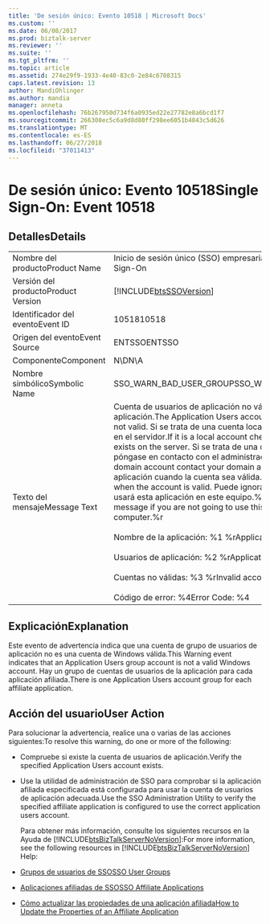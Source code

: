 ```yaml
---
title: 'De sesión único: Evento 10518 | Microsoft Docs'
ms.custom: ''
ms.date: 06/08/2017
ms.prod: biztalk-server
ms.reviewer: ''
ms.suite: ''
ms.tgt_pltfrm: ''
ms.topic: article
ms.assetid: 274e29f9-1933-4e40-83c0-2e84c6708315
caps.latest.revision: 13
author: MandiOhlinger
ms.author: mandia
manager: anneta
ms.openlocfilehash: 76b267950d734f6a0935ed22e27782e8a6bcd1f7
ms.sourcegitcommit: 266308ec5c6a9d8d80ff298ee6051b4843c5d626
ms.translationtype: MT
ms.contentlocale: es-ES
ms.lasthandoff: 06/27/2018
ms.locfileid: "37011413"
---
```

# <a name="single-sign-on-event-10518"></a><span data-ttu-id="e50a2-102">De sesión único: Evento 10518</span><span class="sxs-lookup"><span data-stu-id="e50a2-102">Single Sign-On: Event 10518</span></span>
## <a name="details"></a><span data-ttu-id="e50a2-103">Detalles</span><span class="sxs-lookup"><span data-stu-id="e50a2-103">Details</span></span>  

|                 |                                                                                                                                                                                                                                                                                                                                                                                                                                                                                          |
|-----------------|------------------------------------------------------------------------------------------------------------------------------------------------------------------------------------------------------------------------------------------------------------------------------------------------------------------------------------------------------------------------------------------------------------------------------------------------------------------------------------------|
|  <span data-ttu-id="e50a2-104">Nombre del producto</span><span class="sxs-lookup"><span data-stu-id="e50a2-104">Product Name</span></span>   |                                                                                                                                                                                                                                <span data-ttu-id="e50a2-105">Inicio de sesión único (SSO) empresarial</span><span class="sxs-lookup"><span data-stu-id="e50a2-105">Enterprise Single Sign-On</span></span>                                                                                                                                                                                                                                 |
| <span data-ttu-id="e50a2-106">Versión del producto</span><span class="sxs-lookup"><span data-stu-id="e50a2-106">Product Version</span></span> |                                                                                                                                                                                                                [!INCLUDE[btsSSOVersion](../includes/btsssoversion-md.md)]                                                                                                                                                                                                                |
|    <span data-ttu-id="e50a2-107">Identificador del evento</span><span class="sxs-lookup"><span data-stu-id="e50a2-107">Event ID</span></span>     |                                                                                                                                                                                                                                          <span data-ttu-id="e50a2-108">10518</span><span class="sxs-lookup"><span data-stu-id="e50a2-108">10518</span></span>                                                                                                                                                                                                                                           |
|  <span data-ttu-id="e50a2-109">Origen del evento</span><span class="sxs-lookup"><span data-stu-id="e50a2-109">Event Source</span></span>   |                                                                                                                                                                                                                                          <span data-ttu-id="e50a2-110">ENTSSO</span><span class="sxs-lookup"><span data-stu-id="e50a2-110">ENTSSO</span></span>                                                                                                                                                                                                                                          |
|    <span data-ttu-id="e50a2-111">Componente</span><span class="sxs-lookup"><span data-stu-id="e50a2-111">Component</span></span>    |                                                                                                                                                                                                                                           <span data-ttu-id="e50a2-112">N\D</span><span class="sxs-lookup"><span data-stu-id="e50a2-112">N\A</span></span>                                                                                                                                                                                                                                            |
|  <span data-ttu-id="e50a2-113">Nombre simbólico</span><span class="sxs-lookup"><span data-stu-id="e50a2-113">Symbolic Name</span></span>  |                                                                                                                                                                                                                                 <span data-ttu-id="e50a2-114">SSO_WARN_BAD_USER_GROUP</span><span class="sxs-lookup"><span data-stu-id="e50a2-114">SSO_WARN_BAD_USER_GROUP</span></span>                                                                                                                                                                                                                                  |
|  <span data-ttu-id="e50a2-115">Texto del mensaje</span><span class="sxs-lookup"><span data-stu-id="e50a2-115">Message Text</span></span>   | <span data-ttu-id="e50a2-116">Cuenta de usuarios de aplicación no válida para esta aplicación.</span><span class="sxs-lookup"><span data-stu-id="e50a2-116">The Application Users account for this application is not valid.</span></span> <span data-ttu-id="e50a2-117">Si se trata de una cuenta local, compruebe si existe en el servidor.</span><span class="sxs-lookup"><span data-stu-id="e50a2-117">If it is a local account check that this account exists on the server.</span></span> <span data-ttu-id="e50a2-118">Si se trata de una cuenta de dominio, póngase en contacto con el administrador de dominio.</span><span class="sxs-lookup"><span data-stu-id="e50a2-118">If it is a domain account contact your domain administrator.</span></span> <span data-ttu-id="e50a2-119">Habilite la aplicación cuando la cuenta sea válida.</span><span class="sxs-lookup"><span data-stu-id="e50a2-119">Enable the application when the account is valid.</span></span> <span data-ttu-id="e50a2-120">Puede ignorar este mensaje si no usará esta aplicación en este equipo.%r</span><span class="sxs-lookup"><span data-stu-id="e50a2-120">You can ignore this message if you are not going to use this application on this computer.%r</span></span><br /><br /> <span data-ttu-id="e50a2-121">Nombre de la aplicación: %1 %r</span><span class="sxs-lookup"><span data-stu-id="e50a2-121">Application Name: %1%r</span></span><br /><br /> <span data-ttu-id="e50a2-122">Usuarios de aplicación: %2 %r</span><span class="sxs-lookup"><span data-stu-id="e50a2-122">Application Users: %2%r</span></span><br /><br /> <span data-ttu-id="e50a2-123">Cuentas no válidas: %3 %r</span><span class="sxs-lookup"><span data-stu-id="e50a2-123">Invalid accounts: %3%r</span></span><br /><br /> <span data-ttu-id="e50a2-124">Código de error: %4</span><span class="sxs-lookup"><span data-stu-id="e50a2-124">Error Code: %4</span></span> |

## <a name="explanation"></a><span data-ttu-id="e50a2-125">Explicación</span><span class="sxs-lookup"><span data-stu-id="e50a2-125">Explanation</span></span>  
 <span data-ttu-id="e50a2-126">Este evento de advertencia indica que una cuenta de grupo de usuarios de aplicación no es una cuenta de Windows válida.</span><span class="sxs-lookup"><span data-stu-id="e50a2-126">This Warning event indicates that an Application Users group account is not a valid Windows account.</span></span> <span data-ttu-id="e50a2-127">Hay un grupo de cuentas de usuarios de la aplicación para cada aplicación afiliada.</span><span class="sxs-lookup"><span data-stu-id="e50a2-127">There is one Application Users account group for each affiliate application.</span></span>  

## <a name="user-action"></a><span data-ttu-id="e50a2-128">Acción del usuario</span><span class="sxs-lookup"><span data-stu-id="e50a2-128">User Action</span></span>  
 <span data-ttu-id="e50a2-129">Para solucionar la advertencia, realice una o varias de las acciones siguientes:</span><span class="sxs-lookup"><span data-stu-id="e50a2-129">To resolve this warning, do one or more of the following:</span></span>  

- <span data-ttu-id="e50a2-130">Compruebe si existe la cuenta de usuarios de aplicación.</span><span class="sxs-lookup"><span data-stu-id="e50a2-130">Verify the specified Application Users account exists.</span></span>  

- <span data-ttu-id="e50a2-131">Use la utilidad de administración de SSO para comprobar si la aplicación afiliada especificada está configurada para usar la cuenta de usuarios de aplicación adecuada.</span><span class="sxs-lookup"><span data-stu-id="e50a2-131">Use the SSO Administration Utility to verify the specified affiliate application is configured to use the correct application users account.</span></span>  

  <span data-ttu-id="e50a2-132">Para obtener más información, consulte los siguientes recursos en la Ayuda de [!INCLUDE[btsBizTalkServerNoVersion](../includes/btsbiztalkservernoversion-md.md)]:</span><span class="sxs-lookup"><span data-stu-id="e50a2-132">For more information, see the following resources in [!INCLUDE[btsBizTalkServerNoVersion](../includes/btsbiztalkservernoversion-md.md)] Help:</span></span>  

- [<span data-ttu-id="e50a2-133">Grupos de usuarios de SSO</span><span class="sxs-lookup"><span data-stu-id="e50a2-133">SSO User Groups</span></span>](../core/sso-user-groups.md)  

- [<span data-ttu-id="e50a2-134">Aplicaciones afiliadas de SSO</span><span class="sxs-lookup"><span data-stu-id="e50a2-134">SSO Affiliate Applications</span></span>](../core/sso-affiliate-applications.md)  

- [<span data-ttu-id="e50a2-135">Cómo actualizar las propiedades de una aplicación afiliada</span><span class="sxs-lookup"><span data-stu-id="e50a2-135">How to Update the Properties of an Affiliate Application</span></span>](../core/how-to-update-the-properties-of-an-affiliate-application.md)
